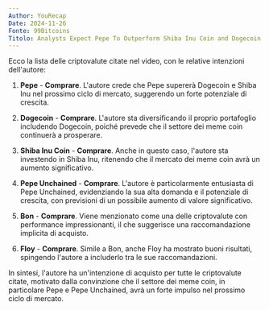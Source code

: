 ```yaml
---
Author: YouRecap
Date: 2024-11-26
Fonte: 99Bitcoins
Titolo: Analysts Expect Pepe To Outperform Shiba Inu Coin and Dogecoin! This New Token Could Be The Winner!
---
```


Ecco la lista delle criptovalute citate nel video, con le relative intenzioni dell'autore:

1. **Pepe** - **Comprare**. L'autore crede che Pepe supererà Dogecoin e Shiba Inu nel prossimo ciclo di mercato, suggerendo un forte potenziale di crescita.

2. **Dogecoin** - **Comprare**. L'autore sta diversificando il proprio portafoglio includendo Dogecoin, poiché prevede che il settore dei meme coin continuerà a prosperare.

3. **Shiba Inu Coin** - **Comprare**. Anche in questo caso, l'autore sta investendo in Shiba Inu, ritenendo che il mercato dei meme coin avrà un aumento significativo.

4. **Pepe Unchained** - **Comprare**. L'autore è particolarmente entusiasta di Pepe Unchained, evidenziando la sua alta domanda e il potenziale di crescita, con previsioni di un possibile aumento di valore significativo.

5. **Bon** - **Comprare**. Viene menzionato come una delle criptovalute con performance impressionanti, il che suggerisce una raccomandazione implicita di acquisto.

6. **Floy** - **Comprare**. Simile a Bon, anche Floy ha mostrato buoni risultati, spingendo l'autore a includerlo tra le sue raccomandazioni.

In sintesi, l'autore ha un'intenzione di acquisto per tutte le criptovalute citate, motivato dalla convinzione che il settore dei meme coin, in particolare Pepe e Pepe Unchained, avrà un forte impulso nel prossimo ciclo di mercato.
